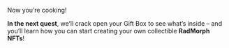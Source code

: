 Now you’re cooking!

**In the next quest**, we’ll crack open your Gift Box to see what’s inside – and you’ll learn how you can start creating your own collectible **RadMorph NFTs**!
